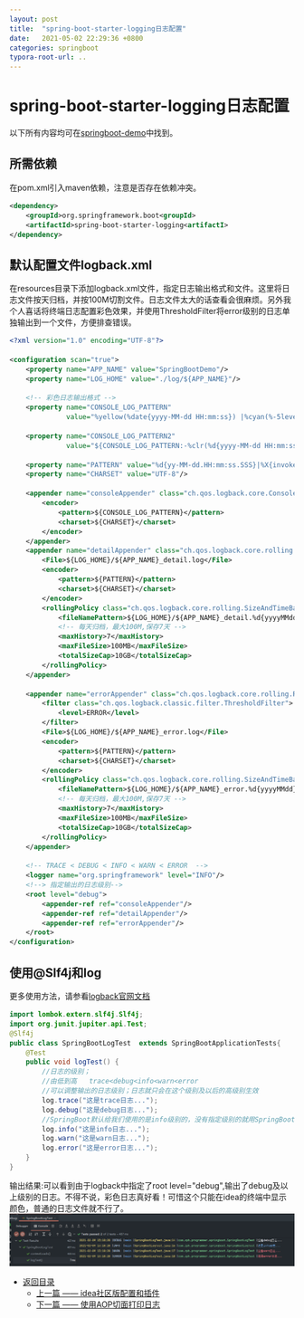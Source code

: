 ```yaml
---
layout: post
title:  "spring-boot-starter-logging日志配置"
date:   2021-05-02 22:29:36 +0800
categories: springboot
typora-root-url: ..
---
```


# spring-boot-starter-logging日志配置
以下所有内容均可在[springboot-demo](https://github.com/zph-programmer/springboot)中找到。
## 所需依赖
在pom.xml引入maven依赖，注意是否存在依赖冲突。
```xml
<dependency>
    <groupId>org.springframework.boot<groupId>
    <artifactId>spring-boot-starter-logging<artifactI>
</dependency>
```

## 默认配置文件logback.xml
在resources目录下添加logback.xml文件，指定日志输出格式和文件。这里将日志文件按天归档，并按100M切割文件。日志文件太大的话查看会很麻烦。另外我个人喜话将终端日志配置彩色效果，并使用ThresholdFilter将error级别的日志单独输出到一个文件，方便排查错误。
```xml
<?xml version="1.0" encoding="UTF-8"?>

<configuration scan="true">
    <property name="APP_NAME" value="SpringBootDemo"/>
    <property name="LOG_HOME" value="./log/${APP_NAME}"/>

    <!-- 彩色日志输出格式 -->
    <property name="CONSOLE_LOG_PATTERN"
              value="%yellow(%date{yyyy-MM-dd HH:mm:ss}) |%cyan(%-5level) |%blue(%thread) |%yellow(%file:%line) |%green(%logger) |%highlight(%msg%n)"/>

    <property name="CONSOLE_LOG_PATTERN2"
              value="${CONSOLE_LOG_PATTERN:-%clr(%d{yyyy-MM-dd HH:mm:ss.SSS}){faint} %clr(${LOG_LEVEL_PATTERN:-%5p}) %clr(${PID:- }){magenta} %clr(---){faint} %clr([%15.15t]){faint} %clr(%-40.40logger{39}){cyan} %clr(:){faint} %m%n${LOG_EXCEPTION_CONVERSION_WORD:-%wEx}}"/>

    <property name="PATTERN" value="%d{yy-MM-dd.HH:mm:ss.SSS}|%X{invokeNo}|[%-16t] %-5p %-22c{0} - %m%n"/>
    <property name="CHARSET" value="UTF-8"/>

    <appender name="consoleAppender" class="ch.qos.logback.core.ConsoleAppender">
        <encoder>
            <pattern>${CONSOLE_LOG_PATTERN}</pattern>
            <charset>${CHARSET}</charset>
        </encoder>
    </appender>
    <appender name="detailAppender" class="ch.qos.logback.core.rolling.RollingFileAppender" additivity="false">
        <File>${LOG_HOME}/${APP_NAME}_detail.log</File>
        <encoder>
            <pattern>${PATTERN}</pattern>
            <charset>${CHARSET}</charset>
        </encoder>
        <rollingPolicy class="ch.qos.logback.core.rolling.SizeAndTimeBasedRollingPolicy">
            <fileNamePattern>${LOG_HOME}/${APP_NAME}_detail.%d{yyyyMMdd}.%i.log</fileNamePattern>
            <!-- 每天归档，最大100M,保存7天 -->
            <maxHistory>7</maxHistory>
            <maxFileSize>100MB</maxFileSize>
            <totalSizeCap>10GB</totalSizeCap>
        </rollingPolicy>
    </appender>

    <appender name="errorAppender" class="ch.qos.logback.core.rolling.RollingFileAppender" additivity="false">
        <filter class="ch.qos.logback.classic.filter.ThresholdFilter">
            <level>ERROR</level>
        </filter>
        <File>${LOG_HOME}/${APP_NAME}_error.log</File>
        <encoder>
            <pattern>${PATTERN}</pattern>
            <charset>${CHARSET}</charset>
        </encoder>
        <rollingPolicy class="ch.qos.logback.core.rolling.SizeAndTimeBasedRollingPolicy">
            <fileNamePattern>${LOG_HOME}/${APP_NAME}_error.%d{yyyyMMdd}.%i.log</fileNamePattern>
            <!-- 每天归档，最大100M,保存7天 -->
            <maxHistory>7</maxHistory>
            <maxFileSize>100MB</maxFileSize>
            <totalSizeCap>10GB</totalSizeCap>
        </rollingPolicy>
    </appender>

    <!-- TRACE < DEBUG < INFO < WARN < ERROR  -->
    <logger name="org.springframework" level="INFO"/>
    <!--> 指定输出的日志级别-->
    <root level="debug">
        <appender-ref ref="consoleAppender"/>
        <appender-ref ref="detailAppender"/>
        <appender-ref ref="errorAppender"/>
    </root>
</configuration>
```

## 使用@Slf4j和log
更多使用方法，请参看[logback官网文档](https://logback.qos.ch/manual/index.html)  

```java
import lombok.extern.slf4j.Slf4j;
import org.junit.jupiter.api.Test;
@Slf4j
public class SpringBootLogTest  extends SpringBootApplicationTests{
    @Test
    public void logTest() {
        //日志的级别；
        //由低到高   trace<debug<info<warn<error
        //可以调整输出的日志级别；日志就只会在这个级别及以后的高级别生效
        log.trace("这是trace日志...");
        log.debug("这是debug日志...");
        //SpringBoot默认给我们使用的是info级别的，没有指定级别的就用SpringBoot默认规定的级别；root level
        log.info("这是info日志...");
        log.warn("这是warn日志...");
        log.error("这是error日志...");
    }
}
```
输出结果:可以看到由于logback中指定了root level="debug",输出了debug及以上级别的日志。不得不说，彩色日志真好看！可惜这个只能在idea的终端中显示颜色，普通的日志文件就不行了。
![logging](/assets/images/logging.png)



* [返回目录](https://zph-programmer.github.io)
    * [上一篇 —— idea社区版配置和插件](01-idea社区版配置和插件.md)
    * [下一篇 —— 使用AOP切面打印日志](03-使用AOP切面打印日志.md)
